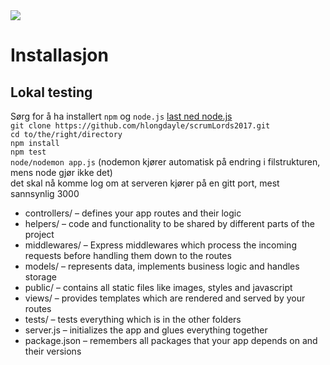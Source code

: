 <img src = "https://travis-ci.org/havlan/scrumLords2017.png">



# Installasjon

## Lokal testing  
Sørg for å ha installert `npm` og `node.js` [last ned node.js](https://nodejs.org/en/download/)  
`git clone https://github.com/hlongdayle/scrumLords2017.git`  
`cd to/the/right/directory`  
`npm install`  
`npm test`  
`node/nodemon app.js` (nodemon kjører automatisk på endring i filstrukturen, mens node gjør ikke det)  
det skal nå komme log om at serveren kjører på en gitt port, mest sannsynlig 3000  

- controllers/ – defines your app routes and their logic
- helpers/ – code and functionality to be shared by different parts of the project
- middlewares/ – Express middlewares which process the incoming requests before handling them down to the routes
- models/ – represents data, implements business logic and handles storage
- public/ – contains all static files like images, styles and javascript
- views/ – provides templates which are rendered and served by your routes
- tests/ – tests everything which is in the other folders
- server.js – initializes the app and glues everything together
- package.json – remembers all packages that your app depends on and their versions
